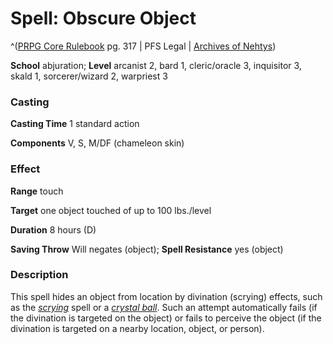 # Spell: Obscure Object

^([PRPG Core Rulebook][ss-obscure-object] pg. 317 | PFS Legal | [Archives of Nehtys][sn-obscure-object])

**School** abjuration; **Level** arcanist 2, bard 1, cleric/oracle 3, inquisitor 3, skald 1, sorcerer/wizard 2, warpriest 3

### Casting

**Casting Time** 1 standard action  

**Components** V, S, M/DF (chameleon skin)

### Effect

**Range** touch  

**Target** one object touched of up to 100 lbs./level  

**Duration** 8 hours (D)  

**Saving Throw** Will negates (object); **Spell Resistance** yes (object)

### Description

This spell hides an object from location by divination (scrying) effects, such as the _[scrying]_ spell or a _[crystal ball]_. Such an attempt automatically fails (if the divination is targeted on the object) or fails to perceive the object (if the divination is targeted on a nearby location, object, or person).

[ss-obscure-object]: http://paizo.com/pathfinderRPG/v57
[sn-obscure-object]: http://www.archivesofnethys.com/SpellDisplay.aspx?ItemName=Obscure%20Object
[crystal ball]: http://www.archivesofnethys.com/SpellDisplay.aspx?ItemName=crystal%20ball
[scrying]: http://www.archivesofnethys.com/SpellDisplay.aspx?ItemName=scrying